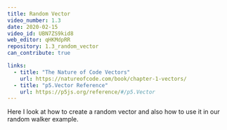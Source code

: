 ```yaml
---
title: Random Vector
video_number: 1.3
date: 2020-02-15
video_id: UBN7ZS9kid8
web_editor: qHKMdpRR
repository: 1.3_random_vector
can_contribute: true

links:
  - title: "The Nature of Code Vectors"
    url: https://natureofcode.com/book/chapter-1-vectors/
  - title: "p5.Vector Reference"
    url: https://p5js.org/reference/#/p5.Vector
---
```


Here I look at how to create a random vector and also how to use it in our random walker example.
